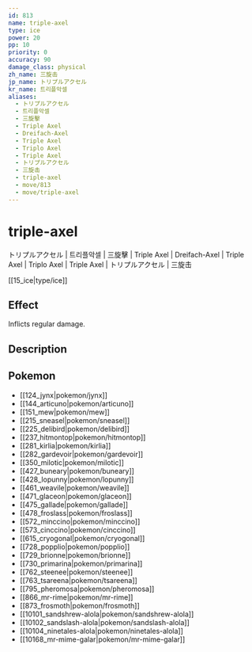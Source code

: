 ```yaml
---
id: 813
name: triple-axel
type: ice
power: 20
pp: 10
priority: 0
accuracy: 90
damage_class: physical
zh_name: 三旋击
jp_name: トリプルアクセル
kr_name: 트리플악셀
aliases:
  - トリプルアクセル
  - 트리플악셀
  - 三旋擊
  - Triple Axel
  - Dreifach-Axel
  - Triple Axel
  - Triplo Axel
  - Triple Axel
  - トリプルアクセル
  - 三旋击
  - triple-axel
  - move/813
  - move/triple-axel
---
```

# triple-axel
    
トリプルアクセル | 트리플악셀 | 三旋擊 | Triple Axel | Dreifach-Axel | Triple Axel | Triplo Axel | Triple Axel | トリプルアクセル | 三旋击

[[15_ice|type/ice]]

## Effect

Inflicts regular damage.

## Description



## Pokemon

- [[124_jynx|pokemon/jynx]]
- [[144_articuno|pokemon/articuno]]
- [[151_mew|pokemon/mew]]
- [[215_sneasel|pokemon/sneasel]]
- [[225_delibird|pokemon/delibird]]
- [[237_hitmontop|pokemon/hitmontop]]
- [[281_kirlia|pokemon/kirlia]]
- [[282_gardevoir|pokemon/gardevoir]]
- [[350_milotic|pokemon/milotic]]
- [[427_buneary|pokemon/buneary]]
- [[428_lopunny|pokemon/lopunny]]
- [[461_weavile|pokemon/weavile]]
- [[471_glaceon|pokemon/glaceon]]
- [[475_gallade|pokemon/gallade]]
- [[478_froslass|pokemon/froslass]]
- [[572_minccino|pokemon/minccino]]
- [[573_cinccino|pokemon/cinccino]]
- [[615_cryogonal|pokemon/cryogonal]]
- [[728_popplio|pokemon/popplio]]
- [[729_brionne|pokemon/brionne]]
- [[730_primarina|pokemon/primarina]]
- [[762_steenee|pokemon/steenee]]
- [[763_tsareena|pokemon/tsareena]]
- [[795_pheromosa|pokemon/pheromosa]]
- [[866_mr-rime|pokemon/mr-rime]]
- [[873_frosmoth|pokemon/frosmoth]]
- [[10101_sandshrew-alola|pokemon/sandshrew-alola]]
- [[10102_sandslash-alola|pokemon/sandslash-alola]]
- [[10104_ninetales-alola|pokemon/ninetales-alola]]
- [[10168_mr-mime-galar|pokemon/mr-mime-galar]]

